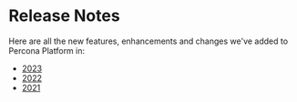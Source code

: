 # Release Notes

Here are all the new features, enhancements and changes we've added to Percona Platform in:

- [2023](january-2023.md)
- [2022](2022-releases.md)
- [2021](december-2021.md)
